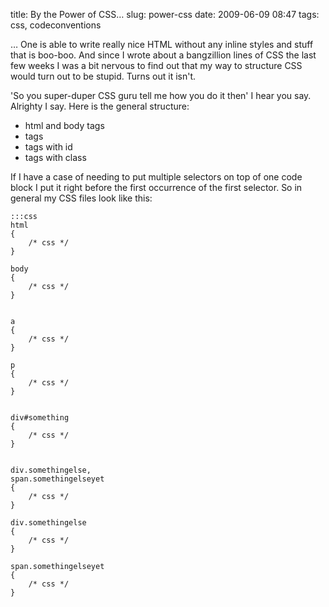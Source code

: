 title: By the Power of CSS…
slug: power-css
date: 2009-06-09 08:47
tags: css, codeconventions

… One is able to write really nice HTML without any inline styles and stuff that is boo-boo. And since I wrote about a bangzillion lines of CSS the last few weeks I was a bit nervous to find out that my way to structure CSS would turn out to be stupid. Turns out it isn't.

'So you super-duper CSS guru tell me how you do it then' I hear you say. Alrighty I say. Here is the general structure:

* html and body tags
* tags
* tags with id
* tags with class

If I have a case of needing to put multiple selectors on top of one code block I put it right before the first occurrence of the first selector. So in general my CSS files look like this:

	:::css
	html
	{
		/* css */
	}

	body
	{
		/* css */
	}


	a
	{
		/* css */
	}

	p
	{
		/* css */
	}


	div#something
	{
		/* css */
	}


	div.somethingelse,
	span.somethingelseyet
	{
		/* css */
	}

	div.somethingelse
	{
		/* css */
	}

	span.somethingelseyet
	{
		/* css */
	}
